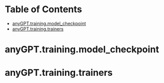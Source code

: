 # Table of Contents

* [anyGPT.training.model\_checkpoint](#anyGPT.training.model_checkpoint)
* [anyGPT.training.trainers](#anyGPT.training.trainers)

<a id="anyGPT.training.model_checkpoint"></a>

# anyGPT.training.model\_checkpoint

<a id="anyGPT.training.trainers"></a>

# anyGPT.training.trainers
